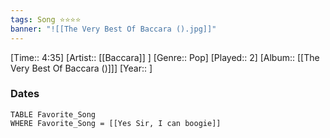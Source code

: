```yaml
---
tags: Song ⭐⭐⭐⭐ 
banner: "![[The Very Best Of Baccara ().jpg]]"
---
```

[Time:: 4:35]
[Artist:: [[Baccara]] ]
[Genre:: Pop]
[Played:: 2]
[Album:: [[The Very Best Of Baccara ()]]]
[Year:: ]
### Dates
````dataview
TABLE Favorite_Song
WHERE Favorite_Song = [[Yes Sir, I can boogie]]
````